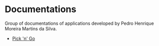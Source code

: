 # Documentations
Group of documentations of applications developed by Pedro Henrique Moreira Martins da Silva.

- [Pick 'n' Go](https://github.com/peedroca/documentations/blob/master/Pick%20'n'%20Go/home.md#pick-n-go)
